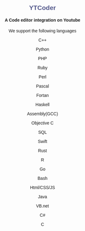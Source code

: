 <html>
    <head>
      <title>YTCoder</title>
      <link href="https://fonts.googleapis.com/css2?family=Ubuntu:wght@400&display=swap" rel="stylesheet">
      <style>
        body{
          font-family: 'Ubuntu', sans-serif;
          text-align: center;
        }
      </style>
    </head>
    <body>
          <h2 style="color: #53588b;">
            YTCoder
          </h2>
          <h4>
            A Code editor integration on Youtube
          </h4>
          <p>
            We support the following languages
          </p>
            <p>C++</p>
            <p>Python</p>
            <p>PHP</p>
            <p>Ruby</p>
            <p>Perl</p>
            <p>Pascal</p>
            <p>Fortan</p>
            <p>Haskell</p>
            <p>Assembly(GCC)</p>
            <p>Objective C</p>
            <p>SQL</p>
            <p>Swift</p>
            <p>Rust</p>
            <p>R</p>
            <p>Go</p>
            <p>Bash</p>
            <p>Html/CSS/JS</p>
            <p>Java</p>
            <p>VB.net</p>
            <p>C#</p>
            <p>C</p>
    </body>
  </html>
